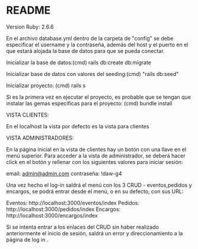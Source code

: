 # README


Version Ruby: 2.6.6

En el archivo database.yml dentro de la carpeta de "config" se debe especificar el username y la contraseña, además del host y el puerto en el que estará alojada la base de datos para que se pueda conectar.


Inicializar la base de datos:(cmd) rails db:create db:migrate 

Inicializar base de datos con valores del seeding:(cmd) "rails db:seed"

Inicializar proyecto: (cmd) rails s

Si es la primera vez en ejecutar el proyecto, es probable que se tengan que instalar las gemas específicas para el proyecto: (cmd) bundle install

VISTA CLIENTES: 

En el localhost la vista por defecto es la vista para clientes

VISTA ADMINISTRADORES:

En la página inicial en la vista de clientes hay un botón con una llave en el menú superior. Para acceder a la vista de administrador, se deberá hacer click en el botón y rellenar con los siguientes valores para iniciar sesión:

email: admin@admin.com
contraseña: !daw-g4

Una vez hecho el log-in saldrá el menú con los 3 CRUD - eventos,pedidos y encargos, se podrá entrar desde el menú, o en su defecto, con sus URL:

Eventos: http://localhost:3000/eventos/index
Pedidos: http://localhost:3000/pedidos/index
Encargos: http://localhost:3000/encargos/index

Si se intenta entrar a los enlaces del CRUD sin haber realizado anteriormente el inicio de sesión, saldrá un error y direccionamiento a la página de log in .  
